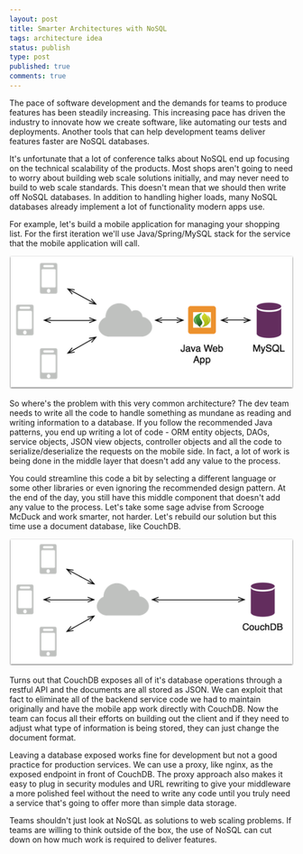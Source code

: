 ```yaml
---
layout: post
title: Smarter Architectures with NoSQL
tags: architecture idea
status: publish
type: post
published: true
comments: true
---
```

The pace of software development and the demands for teams to produce features 
has been steadily increasing. This increasing pace has driven the industry to 
innovate how we create software, like automating our tests and deployments. Another 
tools that can help development teams deliver features faster are NoSQL databases.

It\'s unfortunate that a lot of conference talks about NoSQL end up focusing on the 
technical scalability of the products. Most shops aren\'t going to need to worry about 
building web scale solutions initially, and may never need to build to web scale 
standards. This doesn\'t mean that we should then write off NoSQL databases. In addition 
to handling higher loads, many NoSQL databases already implement a lot of functionality 
modern apps use.

For example, let\'s build a mobile application for managing your shopping list. For the 
first iteration we\'ll use Java/Spring/MySQL stack for the service that the mobile 
application will call. 

![Spring Web Architecture](/assets/springmvc.png)

So where\'s the problem with this very common architecture? The dev team needs to write 
all the code to handle something as mundane as reading and writing information to a 
database. If you follow the recommended Java patterns, you end up writing a lot of 
code - ORM entity objects, DAOs, service objects, JSON view objects, controller objects 
and all the code to serialize/deserialize the requests on the mobile side. In fact, a lot 
of work is being done in the middle layer that doesn\'t add any value to the process.

You could streamline this code a bit by selecting a different language or some other libraries 
or even ignoring the recommended design pattern. At the end of the day, you still have 
this middle component that doesn\'t add any value to the process. Let\'s take some sage advise 
from Scrooge McDuck and work smarter, not harder. Let\'s rebuild our solution but this time 
use a document database, like CouchDB.

![NoSQL Alternative Web Architecture](/assets/nosql.png)

Turns out that CouchDB exposes all of it\'s database operations through a restful API and 
the documents are all stored as JSON. We can exploit that fact to eliminate all of the 
backend service code we had to maintain originally and have the mobile app work directly 
with CouchDB. Now the team can focus all their efforts on building out the client and if 
they need to adjust what type of information is being stored, they can just change the 
document format.

Leaving a database exposed works fine for development but not a good practice for production 
services. We can use a proxy, like nginx, as the exposed endpoint in front of CouchDB. The 
proxy approach also makes it easy to plug in security modules and URL rewriting to give 
your middleware a more polished feel without the need to write any code until you truly 
need a service that\'s going to offer more than simple data storage.

Teams shouldn\'t just look at NoSQL as solutions to web scaling problems. If teams are 
willing to think outside of the box, the use of NoSQL can cut down on how much work is 
required to deliver features. 
